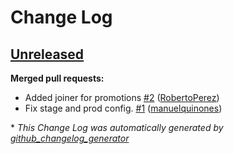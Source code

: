 # Change Log

## [Unreleased](https://git.target.com/mobile-services/redsky-stream-aggregator/tree/HEAD)

**Merged pull requests:**

- Added joiner for promotions [\#2](https://git.target.com/mobile-services/redsky-stream-aggregator/pull/2) ([RobertoPerez](https://git.target.com/RobertoPerez))
- Fix stage and prod config. [\#1](https://git.target.com/mobile-services/redsky-stream-aggregator/pull/1) ([manuelquinones](https://git.target.com/manuelquinones))



\* *This Change Log was automatically generated by [github_changelog_generator](https://github.com/skywinder/Github-Changelog-Generator)*